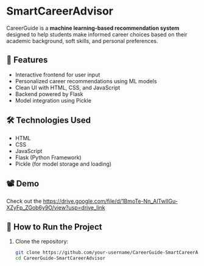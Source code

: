 # SmartCareerAdvisor

CareerGuide is a **machine learning-based recommendation system** designed to help students make informed career choices based on their academic background, soft skills, and personal preferences.

## 🚀 Features
- Interactive frontend for user input
- Personalized career recommendations using ML models
- Clean UI with HTML, CSS, and JavaScript
- Backend powered by Flask
- Model integration using Pickle

## 🛠️ Technologies Used
- HTML
- CSS
- JavaScript
- Flask (Python Framework)
- Pickle (for model storage and loading)

## 📽️ Demo
Check out the https://drive.google.com/file/d/1BmoTe-Nn_AlTwIIGu-XZyFp_ZGob6y9O/view?usp=drive_link 

## 📁 How to Run the Project

1. Clone the repository:
   ```bash
   git clone https://github.com/your-username/CareerGuide-SmartCareerAdvisor.git
   cd CareerGuide-SmartCareerAdvisor
